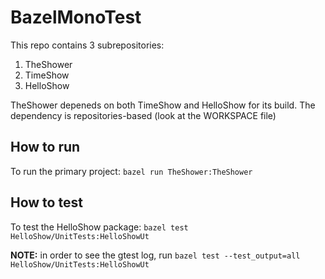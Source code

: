 # BazelMonoTest


This repo contains 3 subrepositories:
1. TheShower
2. TimeShow
3. HelloShow

TheShower depeneds on both TimeShow and HelloShow for its build. The dependency is repositories-based (look at the WORKSPACE file)

## How to run
To run the primary project: `bazel run TheShower:TheShower`


## How to test
To test the HelloShow package: `bazel test HelloShow/UnitTests:HelloShowUt`

**NOTE:** in order to see the gtest log, run `bazel test --test_output=all HelloShow/UnitTests:HelloShowUt`